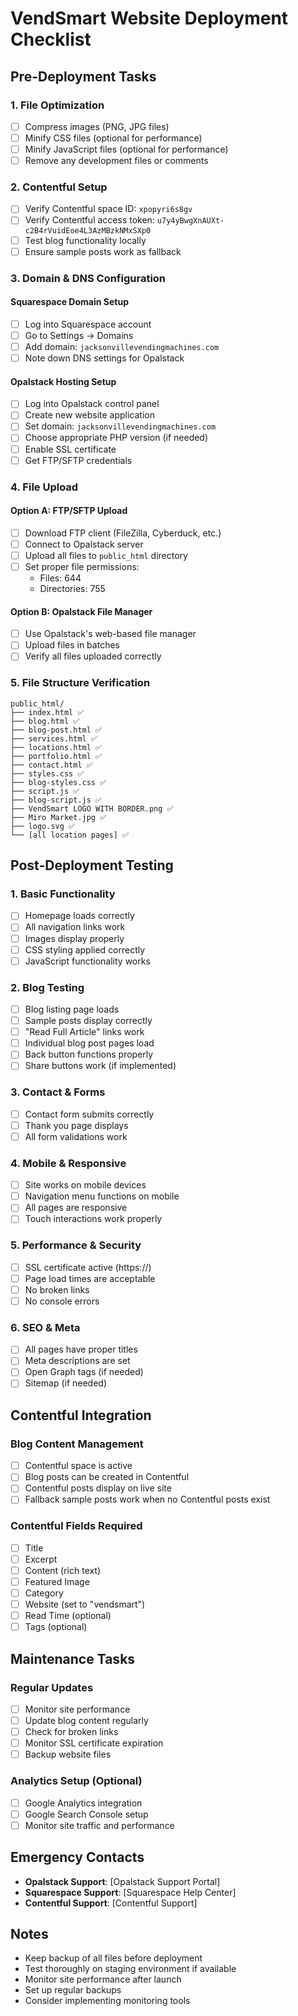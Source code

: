 # VendSmart Website Deployment Checklist

## Pre-Deployment Tasks

### 1. File Optimization
- [ ] Compress images (PNG, JPG files)
- [ ] Minify CSS files (optional for performance)
- [ ] Minify JavaScript files (optional for performance)
- [ ] Remove any development files or comments

### 2. Contentful Setup
- [ ] Verify Contentful space ID: `xpopyri6s8gv`
- [ ] Verify Contentful access token: `u7y4yBwgXnAUXt-c2B4rVuidEoe4L3AzMBzkNMxSXp0`
- [ ] Test blog functionality locally
- [ ] Ensure sample posts work as fallback

### 3. Domain & DNS Configuration

#### Squarespace Domain Setup
- [ ] Log into Squarespace account
- [ ] Go to Settings → Domains
- [ ] Add domain: `jacksonvillevendingmachines.com`
- [ ] Note down DNS settings for Opalstack

#### Opalstack Hosting Setup
- [ ] Log into Opalstack control panel
- [ ] Create new website application
- [ ] Set domain: `jacksonvillevendingmachines.com`
- [ ] Choose appropriate PHP version (if needed)
- [ ] Enable SSL certificate
- [ ] Get FTP/SFTP credentials

### 4. File Upload

#### Option A: FTP/SFTP Upload
- [ ] Download FTP client (FileZilla, Cyberduck, etc.)
- [ ] Connect to Opalstack server
- [ ] Upload all files to `public_html` directory
- [ ] Set proper file permissions:
  - Files: 644
  - Directories: 755

#### Option B: Opalstack File Manager
- [ ] Use Opalstack's web-based file manager
- [ ] Upload files in batches
- [ ] Verify all files uploaded correctly

### 5. File Structure Verification
```
public_html/
├── index.html ✅
├── blog.html ✅
├── blog-post.html ✅
├── services.html ✅
├── locations.html ✅
├── portfolio.html ✅
├── contact.html ✅
├── styles.css ✅
├── blog-styles.css ✅
├── script.js ✅
├── blog-script.js ✅
├── VendSmart LOGO WITH BORDER.png ✅
├── Miro Market.jpg ✅
├── logo.svg ✅
└── [all location pages] ✅
```

## Post-Deployment Testing

### 1. Basic Functionality
- [ ] Homepage loads correctly
- [ ] All navigation links work
- [ ] Images display properly
- [ ] CSS styling applied correctly
- [ ] JavaScript functionality works

### 2. Blog Testing
- [ ] Blog listing page loads
- [ ] Sample posts display correctly
- [ ] "Read Full Article" links work
- [ ] Individual blog post pages load
- [ ] Back button functions properly
- [ ] Share buttons work (if implemented)

### 3. Contact & Forms
- [ ] Contact form submits correctly
- [ ] Thank you page displays
- [ ] All form validations work

### 4. Mobile & Responsive
- [ ] Site works on mobile devices
- [ ] Navigation menu functions on mobile
- [ ] All pages are responsive
- [ ] Touch interactions work properly

### 5. Performance & Security
- [ ] SSL certificate active (https://)
- [ ] Page load times are acceptable
- [ ] No broken links
- [ ] No console errors

### 6. SEO & Meta
- [ ] All pages have proper titles
- [ ] Meta descriptions are set
- [ ] Open Graph tags (if needed)
- [ ] Sitemap (if needed)

## Contentful Integration

### Blog Content Management
- [ ] Contentful space is active
- [ ] Blog posts can be created in Contentful
- [ ] Contentful posts display on live site
- [ ] Fallback sample posts work when no Contentful posts exist

### Contentful Fields Required
- [ ] Title
- [ ] Excerpt
- [ ] Content (rich text)
- [ ] Featured Image
- [ ] Category
- [ ] Website (set to "vendsmart")
- [ ] Read Time (optional)
- [ ] Tags (optional)

## Maintenance Tasks

### Regular Updates
- [ ] Monitor site performance
- [ ] Update blog content regularly
- [ ] Check for broken links
- [ ] Monitor SSL certificate expiration
- [ ] Backup website files

### Analytics Setup (Optional)
- [ ] Google Analytics integration
- [ ] Google Search Console setup
- [ ] Monitor site traffic and performance

## Emergency Contacts

- **Opalstack Support**: [Opalstack Support Portal]
- **Squarespace Support**: [Squarespace Help Center]
- **Contentful Support**: [Contentful Support]

## Notes

- Keep backup of all files before deployment
- Test thoroughly on staging environment if available
- Monitor site performance after launch
- Set up regular backups
- Consider implementing monitoring tools 